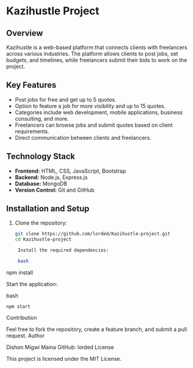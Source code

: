 # Kazihustle Project

## Overview
Kazihustle is a web-based platform that connects clients with freelancers across various industries. The platform allows clients to post jobs, set budgets, and timelines, while freelancers submit their bids to work on the project.

## Key Features
- Post jobs for free and get up to 5 quotes.
- Option to feature a job for more visibility and up to 15 quotes.
- Categories include web development, mobile applications, business consulting, and more.
- Freelancers can browse jobs and submit quotes based on client requirements.
- Direct communication between clients and freelancers.

## Technology Stack
- **Frontend:** HTML, CSS, JavaScript, Bootstrap
- **Backend:** Node.js, Express.js
- **Database:** MongoDB
- **Version Control:** Git and GitHub

## Installation and Setup
1. Clone the repository:
   ```bash
   git clone https://github.com/lorded/Kazihustle-project.git
   cd Kazihustle-project

    Install the required dependencies:

    bash

npm install

Start the application:

bash

    npm start

Contribution

Feel free to fork the repository, create a feature branch, and submit a pull request.
Author

Dishon Migwi Maina
GitHub: lorded
License

This project is licensed under the MIT License.

